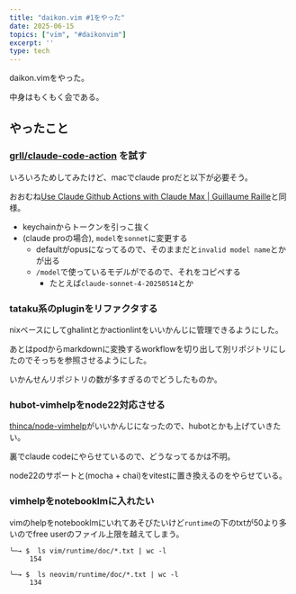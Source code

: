 ```yaml
---
title: "daikon.vim #1をやった"
date: 2025-06-15
topics: ["vim", "#daikonvim"]
excerpt: ''
type: tech
---
```


daikon.vimをやった。

中身はもくもく会である。

## やったこと

### [grll/claude-code-action](https://github.com/grll/claude-code-action) を試す

いろいろためしてみたけど、macでclaude proだと以下が必要そう。

おおむね[Use Claude Github Actions with Claude Max | Guillaume Raille](https://grll.bearblog.dev/use-claude-github-actions-with-claude-max/)と同様。

- keychainからトークンを引っこ抜く
- (claude proの場合), `model`を`sonnet`に変更する
    - defaultがopusになってるので、そのままだと`invalid model name`とかが出る
    - `/model`で使っているモデルがでるので、それをコピペする
        - たとえば`claude-sonnet-4-20250514`とか

### tataku系のpluginをリファクタする

nixベースにしてghalintとかactionlintをいいかんじに管理できるようにした。

あとはpodからmarkdownに変換するworkflowを切り出して別リポジトリにしたのでそっちを参照させるようにした。

いかんせんリポジトリの数が多すぎるのでどうしたものか。

### hubot-vimhelpをnode22対応させる

[thinca/node-vimhelp](https://github.com/thinca/node-vimhelp)がいいかんじになったので、hubotとかも上げていきたい。

裏でclaude codeにやらせているので、どうなってるかは不明。

node22のサポートと(mocha + chai)をvitestに置き換えるのをやらせている。

### vimhelpをnotebooklmに入れたい

vimのhelpをnotebooklmにいれてあそびたいけど`runtime`の下のtxtが50より多いのでfree userのファイル上限を越えてしまう。

```console
╰─→ $  ls vim/runtime/doc/*.txt | wc -l
     154
```

```console
╰─→ $  ls neovim/runtime/doc/*.txt | wc -l
     134
```
